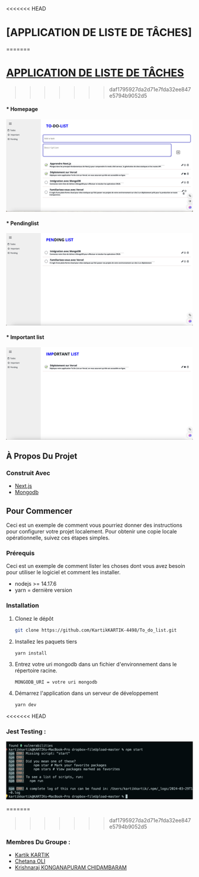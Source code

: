 <<<<<<< HEAD
# [APPLICATION DE LISTE DE TÂCHES]
=======
# [APPLICATION DE LISTE DE TÂCHES](https://to-do-list-pink-eight-43.vercel.app/)
>>>>>>> daf1795927da2d71e7fda32ee847e5794b9052d5

#### * Homepage
<img src="screenshot.png" alt="capture d'écran-01 du projet">

#### * Pendinglist
<img src="pendinglist.png" alt="capture d'écran-02 du projet">

#### * Important list
<img src="important_list.png" alt="capture d'écran-03 du projet">

<!-- À PROPOS DU PROJET -->
## À Propos Du Projet

### Construit Avec

* [Next.js](https://nextjs.org/)
* [Mongodb](https://mongodb.com/)

<!-- POUR COMMENCER -->
## Pour Commencer

Ceci est un exemple de comment vous pourriez donner des instructions pour configurer votre projet localement.
Pour obtenir une copie locale opérationnelle, suivez ces étapes simples.

### Prérequis

Ceci est un exemple de comment lister les choses dont vous avez besoin pour utiliser le logiciel et comment les installer.

* nodejs >= 14.17.6
* yarn = dernière version

### Installation

1. Clonez le dépôt
   ```sh
   git clone https://github.com/KartikKARTIK-4498/To_do_list.git
   ```
2. Installez les paquets tiers
   ```sh
   yarn install
   ```

3. Entrez votre uri mongodb dans un fichier d'environnement dans le répertoire racine.
   ```env
   MONGODB_URI = votre uri mongodb
   ```
   
4. Démarrez l'application dans un serveur de développement
   ```sh
   yarn dev
   ```

<<<<<<< HEAD
### Jest Testing :
<img src="Jest_testing.png" alt="capture d'écran-05 du projet">

=======
>>>>>>> daf1795927da2d71e7fda32ee847e5794b9052d5
### Membres Du Groupe :

* [Kartik KARTIK](https://www.linkedin.com/in/kartikkartik13/)
* [Chetana OLI](https://www.linkedin.com/in/chetana-oli-%E2%AD%90%EF%B8%8F-01a381188/)
* [Krishnaraj KONGANAPURAM CHIDAMBARAM](https://www.linkedin.com/in/krishnaraj-chidambaram-2291b9276/)
